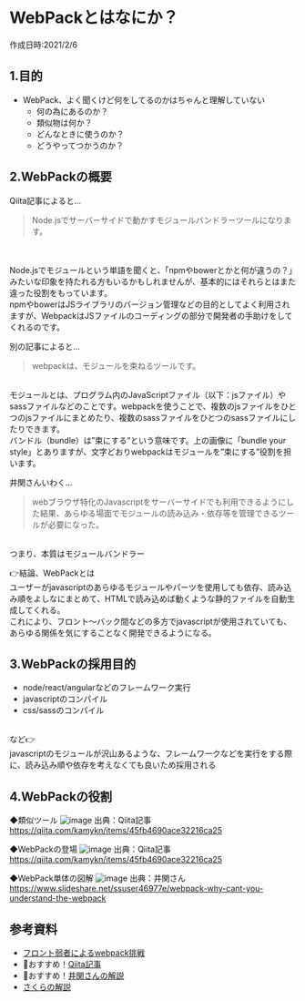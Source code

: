 # WebPackとはなにか？
作成日時:2021/2/6

## 1.目的
* WebPack、よく聞くけど何をしてるのかはちゃんと理解していない
  * 何の為にあるのか？
  * 類似物は何か？
  * どんなときに使うのか？
  * どうやってつかうのか？

## 2.WebPackの概要
Qiita記事によると…
>Node.jsでサーバーサイドで動かすモジュールバンドラーツールになります。
<br />
<br />
Node.jsでモジュールという単語を聞くと、「npmやbowerとかと何が違うの？」みたいな印象を持たれる方もいるかもしれませんが、基本的にはそれらとはまた違った役割をもっています。
<br />
npmやbowerはJSライブラリのバージョン管理などの目的としてよく利用されますが、WebpackはJSファイルのコーディングの部分で開発者の手助けをしてくれるのです。

別の記事によると…
>webpackは、モジュールを束ねるツールです。<br />
<br />
モジュールとは、プログラム内のJavaScriptファイル（以下：jsファイル）やsassファイルなどのことです。webpackを使うことで、複数のjsファイルをひとつのjsファイルにまとめたり、複数のsassファイルをひとつのsassファイルにしたりできます。
<br />
バンドル（bundle）は”束にする”という意味です。上の画像に「bundle  your style」とありますが、文字どおりwebpackはモジュールを”束にする”役割を担います。

井関さんいわく…
> webブラウザ特化のJavascriptをサーバーサイドでも利用できるようにした結果、あらゆる場面でモジュールの読み込み・依存等を管理できるツールが必要になった。
<br />
つまり、本質はモジュールバンドラー

👉結論、WebPackとは
<br />
ユーザーがjavascriptのあらゆるモジュールやパーツを使用しても依存、読み込み順をよしなにまとめて、HTMLで読み込めば動くような静的ファイルを自動生成してくれる。
<br />
これにより、フロント～バック間などの多方でjavascriptが使用されていても、あらゆる関係を気にすることなく開発できるようになる。

## 3.WebPackの採用目的
* node/react/angularなどのフレームワーク実行
* javascriptのコンパイル
* css/sassのコンパイル
<br />
など👉
<br />
javascriptのモジュールが沢山あるような、フレームワークなどを実行をする際に、読み込み順や依存を考えなくても良いため採用される

## 4.WebPackの役割
◆類似ツール
![image](https://user-images.githubusercontent.com/47252405/107117498-001e6900-68be-11eb-9bc4-c2378b2e3c05.png)
出典：Qiita記事 https://qiita.com/kamykn/items/45fb4690ace32216ca25
<br />

◆WebPackの登場
![image](https://user-images.githubusercontent.com/47252405/107117534-2e03ad80-68be-11eb-8b9a-3b197ade295e.png)
出典：Qiita記事 https://qiita.com/kamykn/items/45fb4690ace32216ca25
<br />

◆WebPack単体の図解
![image](https://user-images.githubusercontent.com/47252405/107117328-019b6180-68bd-11eb-98bf-f64f97f66e35.png)
出典：井関さん https://www.slideshare.net/ssuser46977e/webpack-why-cant-you-understand-the-webpack
<br />

## 参考資料
* [フロント弱者によるwebpack挑戦](https://ky-yk-d.hatenablog.com/entry/2018/06/09/191849)
* 👀おすすめ！[Qiita記事](https://qiita.com/kamykn/items/45fb4690ace32216ca25)
* 👀おすすめ！[井関さんの解説](https://www.slideshare.net/ssuser46977e/webpack-why-cant-you-understand-the-webpack)
* [さくらの解説](https://knowledge.sakura.ad.jp/21623/)
